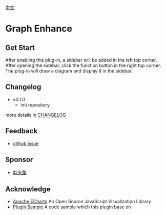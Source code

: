 [中文](https://github.com/shenjinglei/siyuan-plugin-graph-enhance/blob/main/README_zh_CN.md)

# Graph Enhance

## Get Start

After enabling this plug-in, a sidebar will be added in the left top corner. After opening the sidebar, click the function button in the right top corner. The plug-in will draw a diagram and display it in the sidebar.

## Changelog

- v0.1.0
  - init repository

more details in [CHANGELOG](./CHANGELOG.md)

## Feedback

- [github issue](https://github.com/shenjinglei/plugin-sunburst/issues)

## Sponsor

- [胖头鱼](https://afdian.net/a/shenjinglei)

## Acknowledge

- [Apache ECharts](https://echarts.apache.org/en/index.html) An Open Source JavaScript Visualization Library
- [Plugin Sample](https://github.com/siyuan-note/plugin-sample) A code sample which this plugin base on
